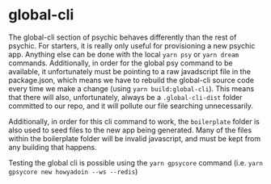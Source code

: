 # global-cli

The global-cli section of psychic behaves differently than the rest of psychic. For starters, it is really only useful for provisioning a new psychic app. Anything else can be done with the local `yarn psy` or `yarn dream` commands. Additionally, in order for the global psy command to be available, it unfortunately must be pointing to a raw javadscript file in the package.json, which means we have to rebuild the global-cli source code every time we make a change (using `yarn build:global-cli`). This means that there will also, unfortunately, always be a `.global-cli-dist` folder committed to our repo, and it will pollute our file searching unnecessarily.

Additionally, in order for this cli command to work, the `boilerplate` folder is also used to seed files to the new app being generated. Many of the files within the boilerplate folder will be invalid javascript, and must be kept from any building that happens.

Testing the global cli is possible using the `yarn gpsycore` command (i.e. `yarn gpsycore new howyadoin --ws --redis`)
